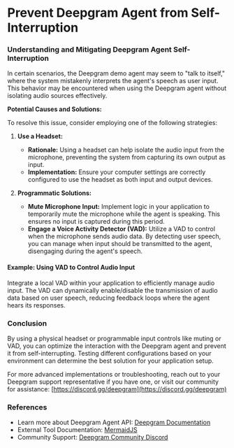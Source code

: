 # Prevent Deepgram Agent from Self-Interruption

### Understanding and Mitigating Deepgram Agent Self-Interruption

In certain scenarios, the Deepgram demo agent may seem to "talk to itself," where the system mistakenly interprets the agent's speech as user input. This behavior may be encountered when using the Deepgram agent without isolating audio sources effectively.

**Potential Causes and Solutions:**

To resolve this issue, consider employing one of the following strategies:

1. **Use a Headset:**
   - **Rationale:** Using a headset can help isolate the audio input from the microphone, preventing the system from capturing its own output as input.
   - **Implementation:** Ensure your computer settings are correctly configured to use the headset as both input and output devices.

2. **Programmatic Solutions:**
   - **Mute Microphone Input:** Implement logic in your application to temporarily mute the microphone while the agent is speaking. This ensures no input is captured during this period.
   - **Engage a Voice Activity Detector (VAD):** Utilize a VAD to control when the microphone sends audio data. By detecting user speech, you can manage when input should be transmitted to the agent, disengaging during the agent's speech.

#### Example: Using VAD to Control Audio Input

Integrate a local VAD within your application to efficiently manage audio input. The VAD can dynamically enable/disable the transmission of audio data based on user speech, reducing feedback loops where the agent hears its responses.

### Conclusion

By using a physical headset or programmable input controls like muting or VAD, you can optimize the interaction with the Deepgram agent and prevent it from self-interrupting. Testing different configurations based on your environment can determine the best solution for your application setup.

For more advanced implementations or troubleshooting, reach out to your Deepgram support representative if you have one, or visit our community for assistance: [https://discord.gg/deepgram](https://discord.gg/deepgram)

### References
- Learn more about Deepgram Agent API: [Deepgram Documentation](https://developers.deepgram.com/docs/voice-agent)
- External Tool Documentation: [MermaidJS](https://mermaid-js.github.io/mermaid/#/)
- Community Support: [Deepgram Community Discord](https://discord.gg/deepgram)
